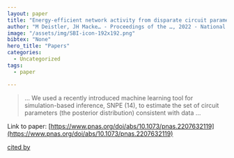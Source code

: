 ```yaml
---
layout: paper
title: "Energy-efficient network activity from disparate circuit parameters"
author: "M Deistler, JH Macke… - Proceedings of the …, 2022 - National Acad Sciences"
image: "/assets/img/SBI-icon-192x192.png"
bibtex: "None"
hero_title: "Papers"
categories:
  - Uncategorized
tags:
  - paper

---
```

>… We used a recently introduced machine learning tool for simulation-based inference, SNPE (14), to estimate the set of circuit parameters (the posterior distribution) consistent with data …

Link to paper: [https://www.pnas.org/doi/abs/10.1073/pnas.2207632119](https://www.pnas.org/doi/abs/10.1073/pnas.2207632119)

[cited by](https://scholar.google.com/scholar?cites=8883336140812542436&as_sdt=2005&sciodt=0,5&hl=en&num=20)
